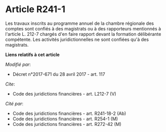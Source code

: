 # Article R241-1

Les travaux inscrits au programme annuel de la chambre régionale des comptes sont confiés à des magistrats ou à des
rapporteurs mentionnés à l'article L. 212-7 chargés d'en faire rapport devant la formation délibérante compétente. Les
activités juridictionnelles ne sont confiées qu'à des magistrats.

**Liens relatifs à cet article**

_Modifié par_:

  - Décret n°2017-671 du 28 avril 2017 - art. 117

_Cite_:

  - Code des juridictions financières - art. L212-7 (V)

_Cité par_:

  - Code des juridictions financières - art. R241-18-2 (Ab)
  - Code des juridictions financières - art. R254-1 (M)
  - Code des juridictions financières - art. R272-42 (M)
